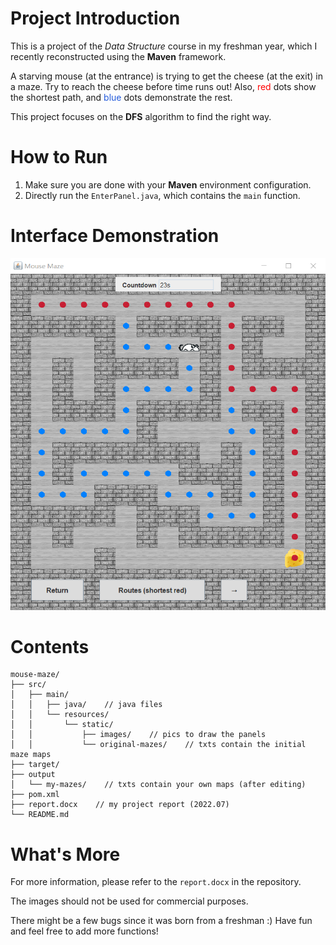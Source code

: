 # Project Introduction
This is a project of the *Data Structure* course in my freshman year, which I recently reconstructed using the **Maven** framework.

A starving mouse (at the entrance) is trying to get the cheese (at the exit) in a maze. Try to reach the cheese before time runs out! Also, <font color="#ff0000">red</font> dots show the shortest path, and <font color="#245bdb">blue</font> dots demonstrate the rest.

This project focuses on the **DFS** algorithm to find the right way.

# How to Run
1. Make sure you are done with your **Maven** environment configuration.
2. Directly run the `EnterPanel.java`, which contains the `main` function.

# Interface Demonstration
![alt text](demo.png)

# Contents
```
mouse-maze/
├── src/
│   ├── main/
│   │   ├── java/    // java files
│   │   └── resources/
│   │       └── static/
│   │           ├── images/    // pics to draw the panels
│   │           └── original-mazes/    // txts contain the initial maze maps
├── target/
├── output
│   └── my-mazes/    // txts contain your own maps (after editing)
├── pom.xml
├── report.docx    // my project report (2022.07)
└── README.md
```
# What's More
For more information, please refer to the `report.docx` in the repository.

The images should not be used for commercial purposes.

There might be a few bugs since it was born from a freshman :) Have fun and feel free to add more functions!